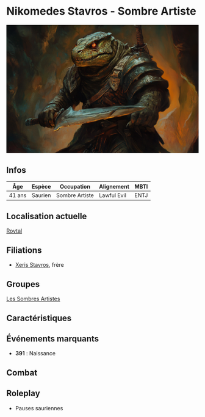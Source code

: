 # Nikomedes Stavros - Sombre Artiste
![Nikomedes Stavros](../../../_images/lizard_adventurer.png)

## Infos 
| Âge | Espèce | Occupation | Alignement | MBTI |
| --- | ------ | ---------- | ---------- | ---- |
| 41 ans | Saurien | Sombre Artiste | Lawful Evil | ENTJ |

## Localisation actuelle
[Rovtal](../../VILLES/Rovtal.md)

## Filiations
* [Xeris Stavros](./Xeris_Stavros.md), frère
## Groupes 
[Les Sombres Artistes](../../VILLES/Rovtal.md#les-sombres-artistes)

## Caractéristiques

## Événements marquants
* **391** : Naissance

## Combat

## Roleplay
* Pauses sauriennes